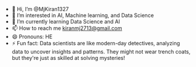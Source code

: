 - 👋 Hi, I’m @MjKiran1327
- 👀 I’m interested in AI, Machine learning, and Data Science 
- 🌱 I’m currently learning Data Science and AI 
- 📫 How to reach me kiranmj2713@gmail.com 
- 😄 Pronouns: HE
- ⚡ Fun fact: Data scientists are like modern-day detectives, analyzing data to uncover insights and patterns. They might not wear trench coats, but they're just as skilled at solving mysteries!

<!---
MjKiran1327/MjKiran1327 is a ✨ special ✨ repository because its `README.md` (this file) appears on your GitHub profile.
You can click the Preview link to take a look at your changes.
--->
